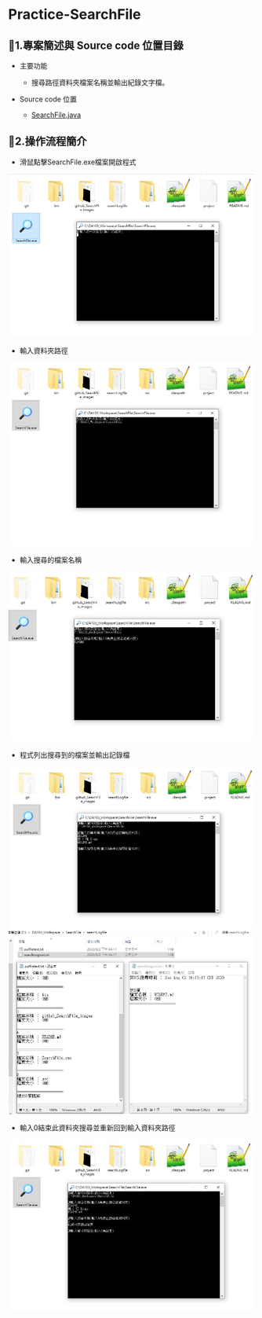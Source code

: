 # Practice-SearchFile
## <span id="1">📄1.專案簡述與 Source code 位置目錄</span>
- 主要功能

  - 搜尋路徑資料夾檔案名稱並輸出紀錄文字檔。
 
- Source code 位置
 
  - [SearchFile.java](https://github.com/Lewis-Tseng/Practice-SearchFile/blob/master/src/com/util/searchfile/SearchFile.java)

## <span id="2">📖2.操作流程簡介</span>
- 滑鼠點擊SearchFile.exe檔案開啟程式
<div align="center"> <img src="https://github.com/Lewis-Tseng/Practice-SearchFile/blob/master/github_SearchFile_images/01.jpg" witth="800"/> </div>

- 輸入資料夾路徑
<div align="center"> <img src="https://github.com/Lewis-Tseng/Practice-SearchFile/blob/master/github_SearchFile_images/02.JPG" witth="800"/> </div>

- 輸入搜尋的檔案名稱
<div align="center"> <img src="https://github.com/Lewis-Tseng/Practice-SearchFile/blob/master/github_SearchFile_images/03.JPG" witth="800"/> </div>

- 程式列出搜尋到的檔案並輸出記錄檔
<div align="center"> <img src="https://github.com/Lewis-Tseng/Practice-SearchFile/blob/master/github_SearchFile_images/04.JPG" witth="800"/> </div>
<div align="center"> <img src="https://github.com/Lewis-Tseng/Practice-SearchFile/blob/master/github_SearchFile_images/06.JPG" witth="800"/> </div>

- 輸入0結束此資料夾搜尋並重新回到輸入資料夾路徑
<div align="center"> <img src="https://github.com/Lewis-Tseng/Practice-SearchFile/blob/master/github_SearchFile_images/05.jpg" witth="800"/> </div>
